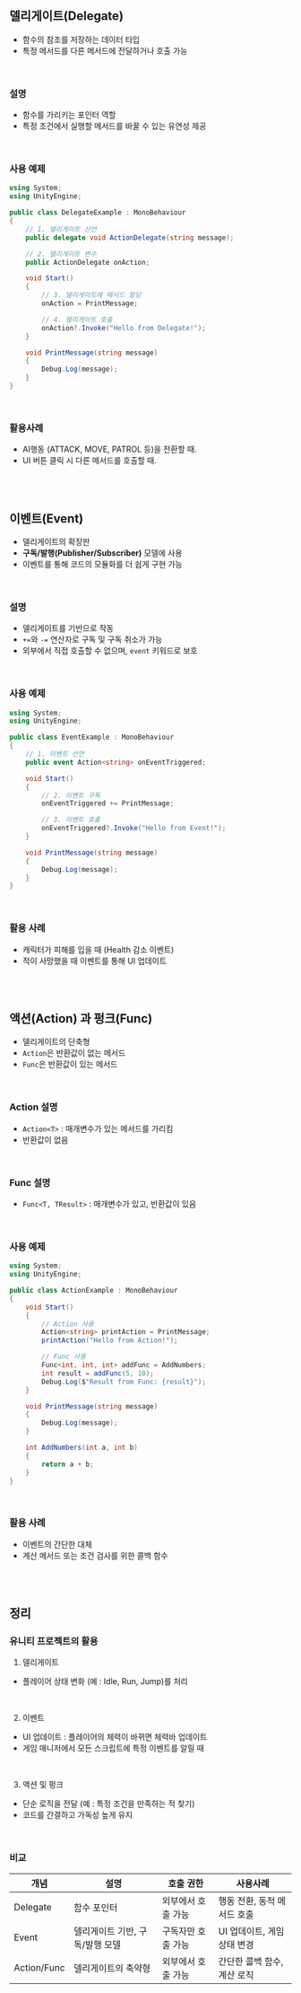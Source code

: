 ## 델리게이트(Delegate)
- 함수의 참조를 저장하는 데이터 타입
- 특정 메서드를 다른 메서드에 전달하거나 호출 가능

<br>

### 설명
- 함수를 가리키는 포인터 역할
- 특정 조건에서 실행할 메서드를 바꿀 수 있는 유연성 제공

<br>

### 사용 예제
``` cs
using System;
using UnityEngine;

public class DelegateExample : MonoBehaviour
{
    // 1. 델리게이트 선언
    public delegate void ActionDelegate(string message);

    // 2. 델리게이트 변수
    public ActionDelegate onAction;

    void Start()
    {
        // 3. 델리게이트에 메서드 할당
        onAction = PrintMessage;

        // 4. 델리게이트 호출
        onAction?.Invoke("Hello from Delegate!");
    }

    void PrintMessage(string message)
    {
        Debug.Log(message);
    }
}
```

<br>

### 활용사례
- AI행동 (ATTACK, MOVE, PATROL 등)을 전환할 때.
- UI 버튼 클릭 시 다른 메서드를 호출할 때.

<br>
<br>

## 이벤트(Event)
- 델리게이트의 확장판
- **구독/발행(Publisher/Subscriber)** 모델에 사용
- 이벤트를 통해 코드의 모듈화를 더 쉽게 구현 가능

<br>

### 설명
- 델리게이트를 기반으로 작동
- `+=`와 `-=` 연산자로 구독 및 구독 취소가 가능
- 외부에서 직접 호출할 수 없으며, `event` 키워드로 보호

<br>

### 사용 예제
``` cs
using System;
using UnityEngine;

public class EventExample : MonoBehaviour
{
    // 1. 이벤트 선언
    public event Action<string> onEventTriggered;

    void Start()
    {
        // 2. 이벤트 구독
        onEventTriggered += PrintMessage;

        // 3. 이벤트 호출
        onEventTriggered?.Invoke("Hello from Event!");
    }

    void PrintMessage(string message)
    {
        Debug.Log(message);
    }
}
```

<br>

### 활용 사례
- 캐릭터가 피해를 입을 때 (Health 감소 이벤트)
- 적이 사망했을 때 이벤트를 통해 UI 업데이트

<br>
<br>

## 액션(Action) 과 펑크(Func)
- 델리게이트의 단축형
- `Action`은 반환값이 없는 메서드
- `Func`은 반환값이 있는 메서드

<br>

### Action 설명
- `Action<T>` : 매개변수가 있는 메서드를 가리킴
- 반환값이 없음

<br>

### Func 설명
- `Func<T, TResult>` : 매개변수가 있고, 반환값이 있음

<br>

### 사용 예제
``` cs
using System;
using UnityEngine;

public class ActionExample : MonoBehaviour
{
    void Start()
    {
        // Action 사용
        Action<string> printAction = PrintMessage;
        printAction("Hello from Action!");

        // Func 사용
        Func<int, int, int> addFunc = AddNumbers;
        int result = addFunc(5, 10);
        Debug.Log($"Result from Func: {result}");
    }

    void PrintMessage(string message)
    {
        Debug.Log(message);
    }

    int AddNumbers(int a, int b)
    {
        return a + b;
    }
}
```

<br>

### 활용 사례
- 이벤트의 간단한 대체
- 계산 메서드 또는 조건 검사를 위한 콜백 함수

<br>
<br>

## 정리
### 유니티 프로젝트의 활용
1. 델리게이트
  - 플레이어 상태 변화 (예 : Idle, Run, Jump)를 처리

<br>

2. 이벤트
  - UI 업데이트 : 플레이어의 체력이 바뀌면 체력바 업데이트
  - 게임 매니저에서 모든 스크립트에 특정 이벤트를 알릴 때

<br>

3. 액션 및 펑크
  - 단순 로직을 전달 (예 : 특정 조건을 만족하는 적 찾기)
  - 코드를 간결하고 가독성 높게 유지

<br>

### 비교
|개념|설명|호출 권한|사용사례|
|-|-|-|-|
|Delegate|함수 포인터|외부에서 호출 가능|행동 전환, 동적 메서드 호출|
|Event|델리게이트 기반, 구독/발행 모델|구독자만 호출 가능|UI 업데이트, 게임 상태 변경|
|Action/Func|델리게이트의 축약형|외부에서 호출 가능|간단한 콜백 함수, 계산 로직|

